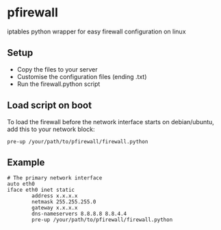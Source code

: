 # pfirewall
iptables python wrapper for easy firewall configuration on linux

## Setup
- Copy the files to your server
- Customise the configuration files (ending .txt)
- Run the firewall.python script

## Load script on boot
To load the firewall before the network interface starts on debian/ubuntu, add this to your network block:
```
pre-up /your/path/to/pfirewall/firewall.python
```

## Example
```
# The primary network interface
auto eth0
iface eth0 inet static
        address x.x.x.x
        netmask 255.255.255.0
        gateway x.x.x.x
        dns-nameservers 8.8.8.8 8.8.4.4
        pre-up /your/path/to/pfirewall/firewall.python
```
